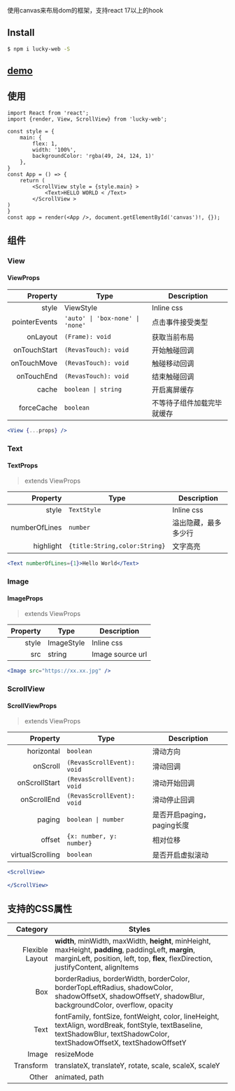 使用canvas来布局dom的框架，支持react 17以上的hook

## Install

``` bash
$ npm i lucky-web -S
```
## [demo](https://liangbairong.gitee.io/lucky-web/)


## 使用

```tsx
import React from 'react';
import {render, View, ScrollView} from 'lucky-web';

const style = {
    main: {
        flex: 1,
        width: '100%',
        backgroundColor: 'rgba(49, 24, 124, 1)'
    },
}
const App = () => {
    return (
        <ScrollView style = {style.main} > 
            <Text>HELLO WORLD < /Text>
        </ScrollView >
)
}
const app = render(<App />, document.getElementById('canvas')!, {});

```




## 组件

### View


#### ViewProps

| Property | Type | Description |
| -: | - | - |
| style | ViewStyle | Inline css|
| pointerEvents | `'auto' \| 'box-none' \| 'none'` | 点击事件接受类型 |
| onLayout | `(Frame): void` | 获取当前布局 |
| onTouchStart | `(RevasTouch): void` | 开始触碰回调 |
| onTouchMove | `(RevasTouch): void` | 触碰移动回调 |
| onTouchEnd | `(RevasTouch): void` | 结束触碰回调 |
| cache | `boolean \| string` | 开启离屏缓存 |
| forceCache | `boolean` | 不等待子组件加载完毕就缓存 |

```jsx
<View {...props} />
```

### Text

#### TextProps

> extends ViewProps

| Property | Type | Description |
| -: | - | - |
| style | `TextStyle` | Inline css|
| numberOfLines | `number` | 溢出隐藏，最多多少行 |
| highlight | `{title:String,color:String}` | 文字高亮 |

```jsx
<Text numberOfLines={1}>Hello World</Text>
```

### Image

#### ImageProps

> extends ViewProps

| Property | Type | Description |
| -: | - | - |
| style | ImageStyle | Inline css|
| src | string | Image source url |

```jsx
<Image src="https://xx.xx.jpg" />
```


### ScrollView

#### ScrollViewProps

> extends ViewProps

| Property | Type | Description |
| -: | - | - |
| horizontal | `boolean` | 滑动方向 |
| onScroll | `(RevasScrollEvent): void` | 滑动回调 |
| onScrollStart | `(RevasScrollEvent): void` | 滑动开始回调 |
| onScrollEnd | `(RevasScrollEvent): void` | 滑动停止回调 |
| paging | `boolean \| number` | 是否开启paging，paging长度 |
| offset | `{x: number, y: number}` | 相对位移 |
| virtualScrolling | `boolean` | 是否开启虚拟滚动 |

```jsx
<ScrollView>
  
</ScrollView>
```

## 支持的CSS属性

| Category | Styles |
| -: | - |
| Flexible Layout | **width**, minWidth, maxWidth, **height**, minHeight, maxHeight, **padding**, paddingLeft, **margin**, marginLeft, position, left, top, **flex**, flexDirection, justifyContent, alignItems |
| Box | borderRadius, borderWidth, borderColor, borderTopLeftRadius, shadowColor, shadowOffsetX, shadowOffsetY, shadowBlur, backgroundColor, overflow, opacity |
| Text | fontFamily, fontSize, fontWeight, color, lineHeight, textAlign, wordBreak, fontStyle, textBaseline, textShadowBlur, textShadowColor, textShadowOffsetX, textShadowOffsetY |
| Image | resizeMode |
| Transform | translateX, translateY, rotate, scale, scaleX, scaleY |
| Other | animated, path |
